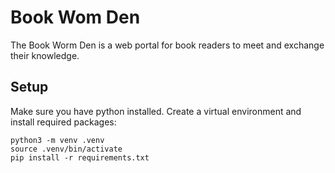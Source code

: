 # Book Wom Den

The Book Worm Den is a web portal for book readers to meet and exchange their knowledge.


## Setup

Make sure you have python installed.
Create a virtual environment and install required packages:

```
python3 -m venv .venv
source .venv/bin/activate
pip install -r requirements.txt
```


